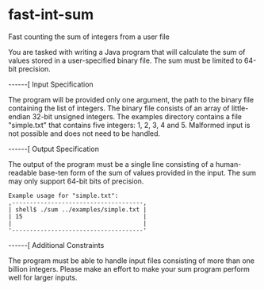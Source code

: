 # fast-int-sum
Fast counting the sum of integers from a user file

You are tasked with writing a Java program that will calculate the sum
of values stored in a user-specified binary file. The sum must be limited
to 64-bit precision.

------[ Input Specification

The program will be provided only one argument, the path to the binary file
containing the list of integers. The binary file consists of an array of
little-endian 32-bit unsigned integers. The examples directory contains a
file "simple.txt" that contains five integers: 1, 2, 3, 4 and 5. Malformed
input is not possible and does not need to be handled.

------[ Output Specification

The output of the program must be a single line consisting of a human-readable
base-ten form of the sum of values provided in the input. The sum may only
support 64-bit bits of precision.

    Example usage for "simple.txt":
    ,-------------------------------------,
    | shell$ ./sum ../examples/simple.txt |
    | 15                                  |
    |                                     |
    '-------------------------------------'

------[ Additional Constraints

The program must be able to handle input files consisting of more than one billion
integers. Please make an effort to make your sum program perform well for larger
inputs.
